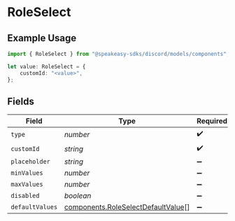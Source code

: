 # RoleSelect

## Example Usage

```typescript
import { RoleSelect } from "@speakeasy-sdks/discord/models/components";

let value: RoleSelect = {
    customId: "<value>",
};
```

## Fields

| Field                                                                                    | Type                                                                                     | Required                                                                                 | Description                                                                              |
| ---------------------------------------------------------------------------------------- | ---------------------------------------------------------------------------------------- | ---------------------------------------------------------------------------------------- | ---------------------------------------------------------------------------------------- |
| `type`                                                                                   | *number*                                                                                 | :heavy_check_mark:                                                                       | N/A                                                                                      |
| `customId`                                                                               | *string*                                                                                 | :heavy_check_mark:                                                                       | N/A                                                                                      |
| `placeholder`                                                                            | *string*                                                                                 | :heavy_minus_sign:                                                                       | N/A                                                                                      |
| `minValues`                                                                              | *number*                                                                                 | :heavy_minus_sign:                                                                       | N/A                                                                                      |
| `maxValues`                                                                              | *number*                                                                                 | :heavy_minus_sign:                                                                       | N/A                                                                                      |
| `disabled`                                                                               | *boolean*                                                                                | :heavy_minus_sign:                                                                       | N/A                                                                                      |
| `defaultValues`                                                                          | [components.RoleSelectDefaultValue](../../models/components/roleselectdefaultvalue.md)[] | :heavy_minus_sign:                                                                       | N/A                                                                                      |